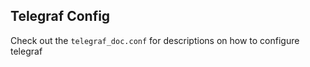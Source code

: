 ## Telegraf Config

Check out the ```telegraf_doc.conf``` for descriptions on how to configure telegraf
